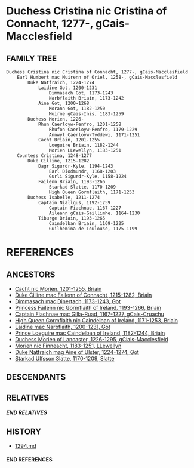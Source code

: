 # Duchess Cristina nic Cristina of Connacht, 1277-, gCais-Macclesfield

## FAMILY TREE
```
Duchess Cristina nic Cristina of Connacht, 1277-, gCais-Macclesfield
    Earl Humbert mac Muirenn of Oriel, 1258-, gCais-Macclesfield
        Duke Natfraich, 1224-1274
            Laidine Got, 1200-1231
                Dimmasach Got, 1173-1243
                Narbflaith Briain, 1173-1242
            Aine Got, 1200-1268
                Morann Got, 1182-1250
                Muirne gCais-Inis, 1183-1259
        Duchess Morien, 1226-
            Rhun Caerloyw-Penfro, 1201-1258
                Rhufon Caerloyw-Penfro, 1179-1229
                Annwyl Caerloyw-Tyddewi, 1171-1251
            Cacht Briain, 1201-1255
                Loeguire Briain, 1182-1244
                Morien LLewellyn, 1183-1251
    Countess Cristina, 1248-1277
        Duke Cilline, 1215-1282
            Dagr Sigurdr-Kyle, 1194-1243
                Earl Diodmundr, 1168-1203
                Gurli Sigurdr-Kyle, 1158-1224
            Failenn Briain, 1193-1266
                Starkad Slatte, 1170-1209
                High Queen Gormflaith, 1171-1253
        Duchess Isabelle, 1211-1274
            Captain Niallgus, 1192-1259
                Captain Fiachnae, 1167-1227
                Aileann gCais-Gaillimhe, 1164-1230
            Tiburge Briain, 1193-1265
                Caindelban Briain, 1169-1225
                Guilhemina de Toulouse, 1175-1199
```


# REFERENCES

## ANCESTORS
* [Cacht nic Morien, 1201-1255, Briain](cacht_nic_morien_1201.md)
* [Duke Cilline mac Failenn of Connacht, 1215-1282, Briain](cilline_mac_failenn_1215.md)
* [Dimmasach mac Dinertach, 1173-1243, Got](dimmasach_mac_dinertach_1173.md)
* [Princess Failenn nic Gormflaith of Ireland, 1193-1266, Briain](failenn_nic_gormflaith_1193.md)
* [Captain Fiachnae mac Gilla-Ruad, 1167-1227, gCais-Cruachu](fiachnae_mac_gilla-ruad_1167.md)
* [High Queen Gormflaith nic Caindelban of Ireland, 1171-1253, Briain](gormflaith_nic_caindelban_1171.md)
* [Laidine mac Narbflaith, 1200-1231, Got](laidine_mac_narbflaith_1200.md)
* [Prince Loeguire mac Caindelban of Ireland, 1182-1244, Briain](loeguire_mac_caindelban_1182.md)
* [Duchess Morien of Lancaster, 1226-1295, gClais-Macclesfield](morien_1226.md)
* [Morien nic Finneacht, 1183-1251, LLewellyn](morien_nic_finneacht_1183.md)
* [Duke Natfraich mag Aine of Ulster, 1224-1274, Got](natfraich_mag_aine_1224.md)
* [Starkad Ulfsson Slatte, 1170-1209, Slatte](starkad_ulfsson_1170.md)

## DESCENDANTS

## RELATIVES

##### END RELATIVES 
## HISTORY
* [1294.md](../h/1294.md)

#### END REFERENCES
